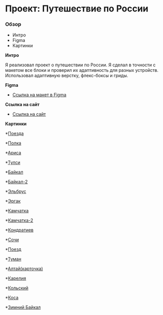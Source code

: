 # Проект: Путешествие по России

### Обзор
* Интро
* Figma
* Картинки

**Интро**

Я реализовал проект о путешествии по России. Я сделал в точности с макетом все блоки и проверил их адаптивность для разных устройств.
Использовал адаптивную верстку, флекс-боксы и гриды.

**Figma**

* [Ссылка на макет в Figma](https://www.figma.com/file/5S2WSbEFL6awjVWJ0NWL8Q/Sprint-3_-Russia-_-desktop-mobile?node-id=28503%3A0)

**Ссылка на сайт**

* [Ссылка на сайт](https://siqalexx.github.io/russian-travel/index.html)

**Картинки**

*[Поезда](./images/cover-trains.jpg)

*[Полка](./images/lead-polka.jpg)

*[Ариса](./images/photo-grid-arisa.jpg)

*[Тулси](./images/photo-grid-atharva-tulsi.jpg)

*[Байкал](./images/photo-grid-baikal.jpg)

*[Байкал-2](./images/photo-grid-baikal-2.jpg)

*[Эльбрус](./images/photo-grid-elbrus.jpg)

*[Эргак](./images/photo-grid-ergaki.jpg)

*[Камчатка](./images/photo-grid-kamchatka-1.jpg)

*[Камчатка-2](./images/photo-grid-kamchatka-2.jpg)

*[Кондратиев](./images/photo-grid-kondratiev.jpg)

*[Сочи](./images/photo-grid-sochi.jpg)

*[Поезд](./images/photo-grid-train.jpg)

*[Туман](./images/photo-grid-tuman.jpg)

*[Алтай(карточка)](./images/place-altai.jpg)

*[Карелия](./images/place-karelia.jpg)

*[Кольский](./images/place-kolsky.jpg)

*[Коса](./images/place-kosa.jpg)

*[Зимний Байкал](./images/place-winter-baikal.jpg)
